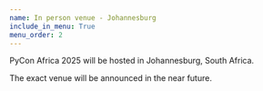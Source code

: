 ```yaml
---
name: In person venue - Johannesburg
include_in_menu: True
menu_order: 2
---
```


PyCon Africa 2025 will be hosted in Johannesburg, South Africa.

The exact venue will be announced in the near future.